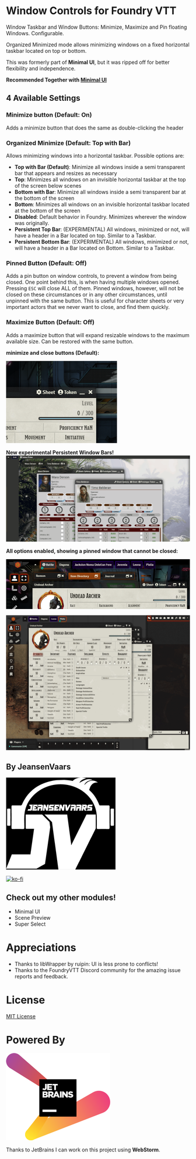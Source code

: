 # Window Controls for Foundry VTT

Window Taskbar and Window Buttons: Minimize, Maximize and Pin floating Windows. Configurable.

Organized Minimized mode allows minimizing windows on a fixed horizontal taskbar located on top or bottom.

This was formerly part of **Minimal UI**, but it was ripped off for better flexibility and independence.

**Recommended Together with [Minimal UI](https://github.com/saif-ellafi/foundryvtt-minimal-ui)**

## 4 Available Settings
### Minimize button (Default: On)
Adds a minimize button that does the same as double-clicking the header

### Organized Minimize (Default: Top with Bar)
Allows minimizing windows into a horizontal taskbar. Possible options are:
* **Top with Bar (Default)**: Minimize all windows inside a semi transparent bar that appears and resizes as necessary
* **Top**: Minimizes all windows on an invisible horizontal taskbar at the top of the screen below scenes
* **Bottom with Bar**: Minimize all windows inside a semi transparent bar at the bottom of the screen
* **Bottom**: Minimizes all windows on an invisible horizontal taskbar located at the bottom of the screen
* **Disabled**: Default behavior in Foundry. Minimizes wherever the window was originally.
* **Persistent Top Bar**: (EXPERIMENTAL) All windows, minimized or not, will have a header in a Bar located on top. Similar to a Taskbar.
* **Persistent Bottom Bar**: (EXPERIMENTAL) All windows, minimized or not, will have a header in a Bar located on Bottom. Similar to a Taskbar.

### Pinned Button (Default: Off)
Adds a pin button on window controls, to prevent a window from being closed.
One point behind this, is when having multiple windows opened. Pressing `ESC` will close ALL of them.
Pinned windows, however, will not be closed on these circumstances or in any other circumstances, until unpinned with the same button.
This is useful for character sheets or very important actors that we never want to close, and find them quickly.

### Maximize Button (Default: Off)
Adds a maximize button that will expand resizable windows to the maximum available size. Can be restored with the same button.

**minimize and close buttons (Default):**

![minimize-close.png](minimize-close.png)

**New experimental Persistent Window Bars!**
![Animation2.gif](Animation2.gif)

**All options enabled, showing a pinned window that cannot be closed:**

![full-mode.png](full-mode.png)

![JVLogo](pinned.gif)

## By JeansenVaars
![JVLogo](logo-small-black.png)

[![ko-fi](https://ko-fi.com/img/githubbutton_sm.svg)](https://ko-fi.com/V7V14D3AH)

## Check out my other modules!
* Minimal UI
* Scene Preview
* Super Select

# Appreciations
* Thanks to libWrapper by ruipin: UI is less prone to conflicts!
* Thanks to the FoundryVTT Discord community for the amazing issue reports and feedback.

# License
[MIT License](./LICENSE.md)

# Powered By
[![JetBrains](./jetbrains.svg)](https://www.jetbrains.com)

Thanks to JetBrains I can work on this project using **WebStorm**.
